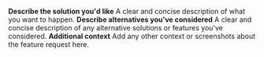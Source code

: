 **Describe the solution you'd like** A clear and concise description of what you want to happen. **Describe alternatives you've considered** A clear and concise description of any alternative solutions or features you've considered. **Additional context** Add any other context or screenshots about the feature request here.
